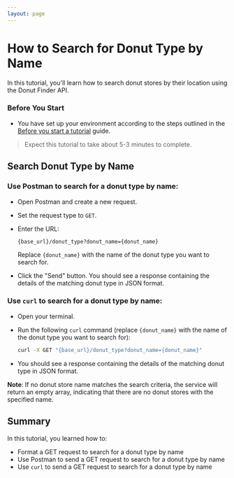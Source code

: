 ```yaml
---
layout: page
---
```


# How to Search for Donut Type by Name

In this tutorial, you'll learn how to search donut stores by their location using the Donut Finder API.

### Before You Start 

- You have set up your environment according to the steps outlined in the [Before you start a tutorial](../before-you-start-tutorial.md) guide.

> Expect this tutorial to take about 5-3 minutes to complete.

## Search Donut Type by Name


### Use Postman to search for a donut type by name:

- Open Postman and create a new request.

- Set the request type to `GET`.

- Enter the URL: 
    ```
    {base_url}/donut_type?donut_name={donut_name}
    ```
    Replace `{donut_name}` with the name of the donut type you want to search for.

- Click the "Send" button. You should see a response containing the details of the matching donut type in JSON format.

### Use `curl` to search for a donut type by name:

- Open your terminal.

- Run the following `curl` command (replace `{donut_name}` with the name of the donut type you want to search for):

    ```bash
    curl -X GET "{base_url}/donut_type?donut_name={donut_name}"
    ```

- You should see a response containing the details of the matching donut type in JSON format.

**Note**: If no donut store name matches the search criteria, the service will return an empty array, indicating that there are no donut stores with the specified name.

## Summary

In this tutorial, you learned how to:

* Format a GET request to search for a donut type by name
* Use Postman to send a GET request to search for a donut type by name
* Use `curl` to send a GET request to search for a donut type by name